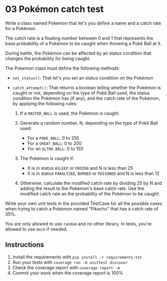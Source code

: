 # 03 Pokémon catch test

Write a class named Pokemon that let's you define a name and a catch rate for a Pokémon.

The catch rate is a floating number between 0 and 1 that represents the base probability of a Pokémon to be caught when throwing a Poké Ball at it.

During battle, the Pokémon can be affected by an status condition that changes the probability for being caught.

The Pokemon class must define the following methods:

* `set_status()`: That let's you set an status condition on the Pokémon

* `catch_attempt()`: That returns a boolean telling whether the Pokémon is caught or not, depending on the type of Poké Ball used, the status condition the Pokémon has (if any), and the catch rate of the Pokémon, by applying the following rules:

    1. If a `MASTER_BALL` is used, the Pokémon is caught.

    2. Generate a random number, N, depending on the type of Poké Ball used:
        * For a `POKE_BALL`: 0 to 255
        * For a `GREAT_BALL`: 0 to 200
        * For an `ULTRA_BALL`: 0 to 150

    3. The Pokémon is caught if:
        * It is in status `ASLEEP` or `FROZEN` and N is less than 25
        * It is in status `PARALYZED`, `BURNED` or `POISONED` and N is less than 12

    4. Otherwise, calculate the modified catch rate by dividing 25 by N and adding the result to the Pokémon's base catch rate. Use the modified catch rate as the  probability of the Pokémon to be caught.

Write your own unit tests in the provided TestCase for all the possible cases when trying to catch a Pokémon named "Pikachu" that has a catch rate of 35%.

You are only allowed to use `random` and no other library. In tests, you're allowed to use `mock` if needed.


## Instructions

1. Install the requirements with `pip install -r requirements.txt`
2. Run your tests with `coverage run -m unittest discover`
3. Check the coverage report with `coverage report -m`
4. Commit your work when the coverage report is 100%
